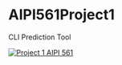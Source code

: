 # AIPI561Project1
CLI Prediction Tool

[![Project 1 AIPI 561](https://github.com/robbjr21/AIPI561Project1/actions/workflows/main.yml/badge.svg)](https://github.com/robbjr21/AIPI561Project1/actions/workflows/main.yml)

